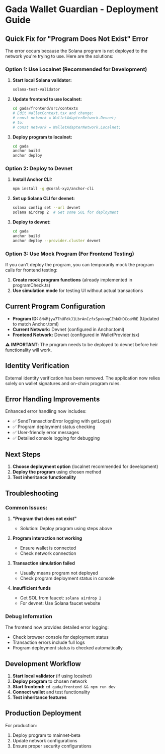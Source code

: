 # Gada Wallet Guardian - Deployment Guide

## Quick Fix for "Program Does Not Exist" Error

The error occurs because the Solana program is not deployed to the network you're trying to use. Here are the solutions:

### Option 1: Use Localnet (Recommended for Development)

1. **Start local Solana validator:**
   ```bash
   solana-test-validator
   ```

2. **Update frontend to use localnet:**
   ```bash
   cd gada/frontend/src/contexts
   # Edit WalletContext.tsx and change:
   # const network = WalletAdapterNetwork.Devnet;
   # to:
   # const network = WalletAdapterNetwork.Localnet;
   ```

3. **Deploy program to localnet:**
   ```bash
   cd gada
   anchor build
   anchor deploy
   ```

### Option 2: Deploy to Devnet

1. **Install Anchor CLI:**
   ```bash
   npm install -g @coral-xyz/anchor-cli
   ```

2. **Set up Solana CLI for devnet:**
   ```bash
   solana config set --url devnet
   solana airdrop 2  # Get some SOL for deployment
   ```

3. **Deploy to devnet:**
   ```bash
   cd gada
   anchor build
   anchor deploy --provider.cluster devnet
   ```

### Option 3: Use Mock Program (For Frontend Testing)

If you can't deploy the program, you can temporarily mock the program calls for frontend testing:

1. **Create mock program functions** (already implemented in programCheck.ts)
2. **Use simulation mode** for testing UI without actual transactions

## Current Program Configuration

- **Program ID:** `8N4Mjyw7ThUFdkJ1LbrAnCzfxSpxknqCZhkGHDCcaMRE` (Updated to match Anchor.toml)
- **Current Network:** Devnet (configured in Anchor.toml)
- **Frontend Network:** Devnet (configured in WalletProvider.tsx)

⚠️ **IMPORTANT**: The program needs to be deployed to devnet before heir functionality will work.

## Identity Verification

External identity verification has been removed. The application now relies solely on wallet signatures and on-chain program rules.

## Error Handling Improvements

Enhanced error handling now includes:
- ✅ SendTransactionError logging with getLogs()
- ✅ Program deployment status checking
- ✅ User-friendly error messages
- ✅ Detailed console logging for debugging

## Next Steps

1. **Choose deployment option** (localnet recommended for development)
2. **Deploy the program** using chosen method
3. **Test inheritance functionality**

## Troubleshooting

### Common Issues:

1. **"Program that does not exist"**
   - Solution: Deploy program using steps above

2. **Program interaction not working**
   - Ensure wallet is connected
   - Check network connection

3. **Transaction simulation failed**
   - Usually means program not deployed
   - Check program deployment status in console

4. **Insufficient funds**
   - Get SOL from faucet: `solana airdrop 2`
   - For devnet: Use Solana faucet website

### Debug Information

The frontend now provides detailed error logging:
- Check browser console for deployment status
- Transaction errors include full logs
- Program deployment status is checked automatically

## Development Workflow

1. **Start local validator** (if using localnet)
2. **Deploy program** to chosen network
3. **Start frontend:** `cd gada/frontend && npm run dev`
4. **Connect wallet** and test functionality
5. **Test inheritance features**

## Production Deployment

For production:
1. Deploy program to mainnet-beta
2. Update network configurations
3. Ensure proper security configurations